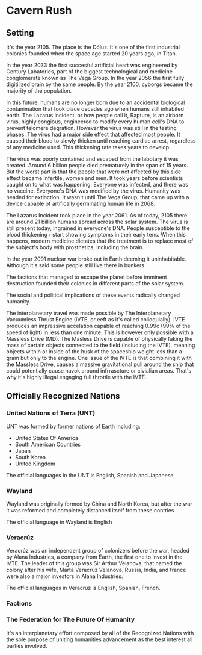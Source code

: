 

# Cavern Rush


## Setting

It's the year 2105. The place is the Dóluz. It's one of the first industrial colonies founded when the space age started 20 years ago, in Titan.

In the year 2033 the first succesful artificial heart was engineered by Century Labatories, part of the biggest technological and medicine conglomerate known as The Vega Group. In the year 2056 the first fully digitilized brain by the same people. By the year 2100, cyborgs became the majority of the population.

In this future, humans are no longer born due to an accidental biological contanimation that took place decades ago when humans still inhabited earth. The Lazarus incident, or how people call it, Rapture, is an airborn virus, highly congious, engineered to modify every human cell's DNA to prevent telomere degration. However the virus was still in the testing phases. The virus had a major side effect that affected most people. It caused their blood to slowly thicken until reaching cardiac arrest, regardless of any medicine used. This thickening rate takes years to develop.

The virus was poorly contained and escaped from the labotary it was created. Around 6 billion people died prematurely in the span of 15 years. But the worst part is that the people that were not affected by this side effect became infertile, women and men. It took years before scientists caught on to what was happening. Everyone was infected, and there was no vaccine. Everyone's DNA was modified by the virus. Humanity was headed for extinction. It wasn't until The Vega Group, that came up with a device capable of artifically germinating human life in 2068.

The Lazarus Incident took place in the year 2061. As of today, 2105 there are around 21 billion humans spread across the solar system. The virus is still present today, ingrained in everyone's DNA. People susceptible to the blood thickening+ start showing symptoms in their early tens. When this happens, modern medicine dictates that the treatment is to replace most of the subject's body with prosthetics, including the brain.

In the year 2091 nuclear war broke out in Earth deeming it uninhabitable. Although it's said some people still live there in bunkers.

The factions that managed to escape the planet before imminent destruction founded their colonies in different parts of the solar system.

The social and political implications of these events radically changed humanity.

The interplanetary travel was made possible by The Interplanetary Vacuumless Thrust Engine (IVTE, or eeft as it's called colloquially). IVTE produces an impressive accelation capable of reaching 0.99c (99% of the speed of light) in less than one minute. This is however only possible with a Massless Drive (MD). The Masless Drive is capable of physically faking the mass of certain objects connected to the field (including the IVTE), meaning objects within or inside of the husk of the spaceship weight less than a gram but only to the engine. One issue of the IVTE is that combining it with the Massless Drive, causes a massive gravitational pull around the ship that could potentially cause havok around infrrascture or civialian areas. That's why it's highly illegal engaging full throttle with the IVTE.

## Officially Recognized Nations

### United Nations of Terra (UNT)
UNT was formed by former nations of Earth including: 
- United States Of America
- South American Countries
- Japan
- South Korea
- United Kingdom

The official languages in the UNT is English, Spanish and Japanese

### Wayland
Wayland was originally formed by China and North Korea, but after the war it was reformed and completely distanced itself from these contries

The official language in Wayland is English 

### Veracrúz
Veracrúz was an independent group of colonizers before the war, headed by Alana Industries, a company from Earth, the first one to invest in the IVTE. The leader of this group was Sir Arthur Velanova, that named the colony after his wife, Marta Veracrúz Velanova. Russia, India, and france were also a major investors in Alana Industries.

The official languages in Veracrúz is English, Spanish, French.

### Factions

### The Federation for The Future Of Humanity
It's an interplanetary effort composed by all of the Recognized Nations with the sole purpose of uniting humanities advancement as the best interest all parties involved.

